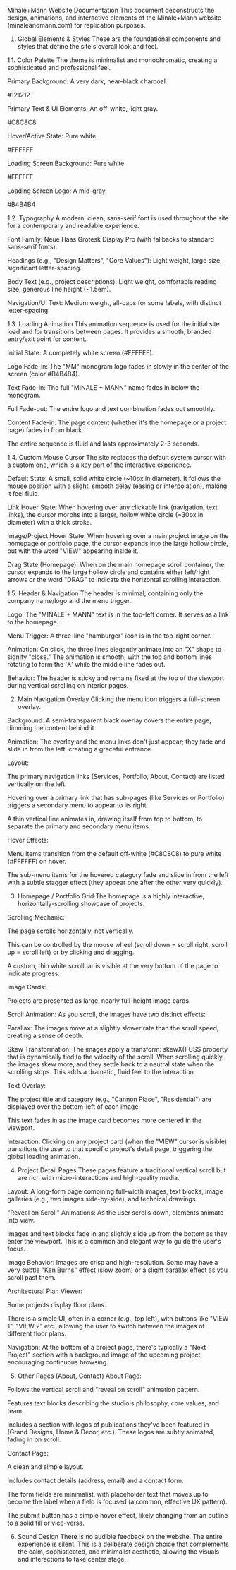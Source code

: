 Minale+Mann Website Documentation
This document deconstructs the design, animations, and interactive elements of the Minale+Mann website (minaleandmann.com) for replication purposes.

1. Global Elements & Styles
These are the foundational components and styles that define the site's overall look and feel.

1.1. Color Palette
The theme is minimalist and monochromatic, creating a sophisticated and professional feel.

Primary Background: A very dark, near-black charcoal.

#121212

Primary Text & UI Elements: An off-white, light gray.

#C8C8C8

Hover/Active State: Pure white.

#FFFFFF

Loading Screen Background: Pure white.

#FFFFFF

Loading Screen Logo: A mid-gray.

#B4B4B4

1.2. Typography
A modern, clean, sans-serif font is used throughout the site for a contemporary and readable experience.

Font Family: Neue Haas Grotesk Display Pro (with fallbacks to standard sans-serif fonts).

Headings (e.g., "Design Matters", "Core Values"): Light weight, large size, significant letter-spacing.

Body Text (e.g., project descriptions): Light weight, comfortable reading size, generous line height (~1.5em).

Navigation/UI Text: Medium weight, all-caps for some labels, with distinct letter-spacing.

1.3. Loading Animation
This animation sequence is used for the initial site load and for transitions between pages. It provides a smooth, branded entry/exit point for content.

Initial State: A completely white screen (#FFFFFF).

Logo Fade-in: The "MM" monogram logo fades in slowly in the center of the screen (color #B4B4B4).

Text Fade-in: The full "MINALE + MANN" name fades in below the monogram.

Full Fade-out: The entire logo and text combination fades out smoothly.

Content Fade-in: The page content (whether it's the homepage or a project page) fades in from black.

The entire sequence is fluid and lasts approximately 2-3 seconds.

1.4. Custom Mouse Cursor
The site replaces the default system cursor with a custom one, which is a key part of the interactive experience.

Default State: A small, solid white circle (~10px in diameter). It follows the mouse position with a slight, smooth delay (easing or interpolation), making it feel fluid.

Link Hover State: When hovering over any clickable link (navigation, text links), the cursor morphs into a larger, hollow white circle (~30px in diameter) with a thick stroke.

Image/Project Hover State: When hovering over a main project image on the homepage or portfolio page, the cursor expands into the large hollow circle, but with the word "VIEW" appearing inside it.

Drag State (Homepage): When on the main homepage scroll container, the cursor expands to the large hollow circle and contains either left/right arrows or the word "DRAG" to indicate the horizontal scrolling interaction.

1.5. Header & Navigation
The header is minimal, containing only the company name/logo and the menu trigger.

Logo: The "MINALE + MANN" text is in the top-left corner. It serves as a link to the homepage.

Menu Trigger: A three-line "hamburger" icon is in the top-right corner.

Animation: On click, the three lines elegantly animate into an "X" shape to signify "close." The animation is smooth, with the top and bottom lines rotating to form the 'X' while the middle line fades out.

Behavior: The header is sticky and remains fixed at the top of the viewport during vertical scrolling on interior pages.

2. Main Navigation Overlay
Clicking the menu icon triggers a full-screen overlay.

Background: A semi-transparent black overlay covers the entire page, dimming the content behind it.

Animation: The overlay and the menu links don't just appear; they fade and slide in from the left, creating a graceful entrance.

Layout:

The primary navigation links (Services, Portfolio, About, Contact) are listed vertically on the left.

Hovering over a primary link that has sub-pages (like Services or Portfolio) triggers a secondary menu to appear to its right.

A thin vertical line animates in, drawing itself from top to bottom, to separate the primary and secondary menu items.

Hover Effects:

Menu items transition from the default off-white (#C8C8C8) to pure white (#FFFFFF) on hover.

The sub-menu items for the hovered category fade and slide in from the left with a subtle stagger effect (they appear one after the other very quickly).

3. Homepage / Portfolio Grid
The homepage is a highly interactive, horizontally-scrolling showcase of projects.

Scrolling Mechanic:

The page scrolls horizontally, not vertically.

This can be controlled by the mouse wheel (scroll down = scroll right, scroll up = scroll left) or by clicking and dragging.

A custom, thin white scrollbar is visible at the very bottom of the page to indicate progress.

Image Cards:

Projects are presented as large, nearly full-height image cards.

Scroll Animation: As you scroll, the images have two distinct effects:

Parallax: The images move at a slightly slower rate than the scroll speed, creating a sense of depth.

Skew Transformation: The images apply a transform: skewX() CSS property that is dynamically tied to the velocity of the scroll. When scrolling quickly, the images skew more, and they settle back to a neutral state when the scrolling stops. This adds a dramatic, fluid feel to the interaction.

Text Overlay:

The project title and category (e.g., "Cannon Place", "Residential") are displayed over the bottom-left of each image.

This text fades in as the image card becomes more centered in the viewport.

Interaction: Clicking on any project card (when the "VIEW" cursor is visible) transitions the user to that specific project's detail page, triggering the global loading animation.

4. Project Detail Pages
These pages feature a traditional vertical scroll but are rich with micro-interactions and high-quality media.

Layout: A long-form page combining full-width images, text blocks, image galleries (e.g., two images side-by-side), and technical drawings.

"Reveal on Scroll" Animations: As the user scrolls down, elements animate into view.

Images and text blocks fade in and slightly slide up from the bottom as they enter the viewport. This is a common and elegant way to guide the user's focus.

Image Behavior: Images are crisp and high-resolution. Some may have a very subtle "Ken Burns" effect (slow zoom) or a slight parallax effect as you scroll past them.

Architectural Plan Viewer:

Some projects display floor plans.

There is a simple UI, often in a corner (e.g., top left), with buttons like "VIEW 1", "VIEW 2" etc., allowing the user to switch between the images of different floor plans.

Navigation: At the bottom of a project page, there's typically a "Next Project" section with a background image of the upcoming project, encouraging continuous browsing.

5. Other Pages (About, Contact)
About Page:

Follows the vertical scroll and "reveal on scroll" animation pattern.

Features text blocks describing the studio's philosophy, core values, and team.

Includes a section with logos of publications they've been featured in (Grand Designs, Home & Decor, etc.). These logos are subtly animated, fading in on scroll.

Contact Page:

A clean and simple layout.

Includes contact details (address, email) and a contact form.

The form fields are minimalist, with placeholder text that moves up to become the label when a field is focused (a common, effective UX pattern).

The submit button has a simple hover effect, likely changing from an outline to a solid fill or vice-versa.

6. Sound Design
There is no audible feedback on the website. The entire experience is silent. This is a deliberate design choice that complements the calm, sophisticated, and minimalist aesthetic, allowing the visuals and interactions to take center stage.